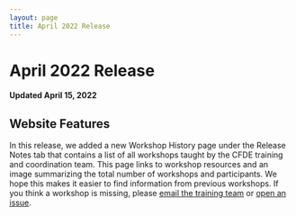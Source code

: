 ```yaml
---
layout: page
title: April 2022 Release
---
```


# April 2022 Release

**Updated April 15, 2022**

## Website Features

In this release, we added a new Workshop History page under the Release Notes tab that contains a list of all workshops taught by the CFDE training and coordination team. This page links to workshop resources and an image summarizing the total number of workshops and participants. We hope this makes it easier to find information from previous workshops. If you think a workshop is missing, please [email the training team](mailto:CFDE-HelpDesk%20<training@cfde.atlassian.net) or [open an issue](https://github.com/nih-cfde/training-and-engagement/issues/new).
